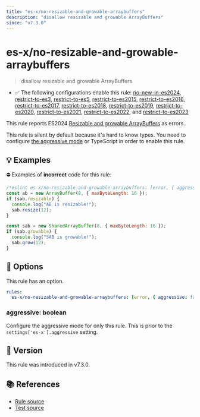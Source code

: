 ```yaml
---
title: "es-x/no-resizable-and-growable-arraybuffers"
description: "disallow resizable and growable ArrayBuffers"
since: "v7.3.0"
---
```


# es-x/no-resizable-and-growable-arraybuffers
> disallow resizable and growable ArrayBuffers

- ✅ The following configurations enable this rule: [no-new-in-es2024], [restrict-to-es3], [restrict-to-es5], [restrict-to-es2015], [restrict-to-es2016], [restrict-to-es2017], [restrict-to-es2018], [restrict-to-es2019], [restrict-to-es2020], [restrict-to-es2021], [restrict-to-es2022], and [restrict-to-es2023]

This rule reports ES2024 [Resizable and growable ArrayBuffers](https://github.com/tc39/proposal-resizablearraybuffer) as errors.

This rule is silent by default because it's hard to know types. You need to configure [the aggressive mode](../#the-aggressive-mode) or TypeScript in order to enable this rule.

## 💡 Examples

⛔ Examples of **incorrect** code for this rule:

<eslint-playground type="bad">

```js
/*eslint es-x/no-resizable-and-growable-arraybuffers: [error, { aggressive: true }] */
const ab = new ArrayBuffer(8, { maxByteLength: 16 });
if (sab.resizable) {
  console.log("AB is resizable!");
  sab.resize(12);
}

const sab = new SharedArrayBuffer(8, { maxByteLength: 16 });
if (sab.growable) {
  console.log("SAB is growable!");
  sab.grow(12);
}
```

</eslint-playground>

## 🔧 Options

This rule has an option.

```yaml
rules:
  es-x/no-resizable-and-growable-arraybuffers: [error, { aggressive: false }]
```

### aggressive: boolean

Configure the aggressive mode for only this rule.
This is prior to the `settings['es-x'].aggressive` setting.

## 🚀 Version

This rule was introduced in v7.3.0.

## 📚 References

- [Rule source](https://github.com/eslint-community/eslint-plugin-es-x/blob/master/lib/rules/no-resizable-and-growable-arraybuffers.js)
- [Test source](https://github.com/eslint-community/eslint-plugin-es-x/blob/master/tests/lib/rules/no-resizable-and-growable-arraybuffers.js)

[no-new-in-es2024]: ../configs/index.md#no-new-in-es2024
[restrict-to-es3]: ../configs/index.md#restrict-to-es3
[restrict-to-es5]: ../configs/index.md#restrict-to-es5
[restrict-to-es2015]: ../configs/index.md#restrict-to-es2015
[restrict-to-es2016]: ../configs/index.md#restrict-to-es2016
[restrict-to-es2017]: ../configs/index.md#restrict-to-es2017
[restrict-to-es2018]: ../configs/index.md#restrict-to-es2018
[restrict-to-es2019]: ../configs/index.md#restrict-to-es2019
[restrict-to-es2020]: ../configs/index.md#restrict-to-es2020
[restrict-to-es2021]: ../configs/index.md#restrict-to-es2021
[restrict-to-es2022]: ../configs/index.md#restrict-to-es2022
[restrict-to-es2023]: ../configs/index.md#restrict-to-es2023
